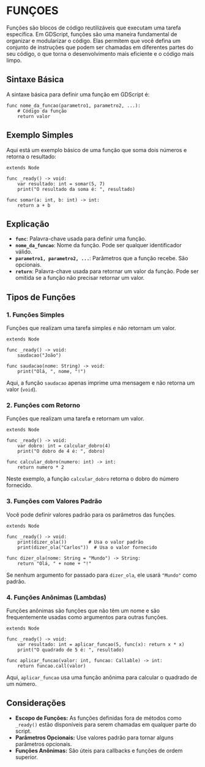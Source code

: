 # FUNÇOES 
Funções são blocos de código reutilizáveis que executam uma tarefa específica. Em GDScript, funções são uma maneira fundamental de organizar e modularizar o código. Elas permitem que você defina um conjunto de instruções que podem ser chamadas em diferentes partes do seu código, o que torna o desenvolvimento mais eficiente e o código mais limpo.

## Sintaxe Básica
A sintaxe básica para definir uma função em GDScript é:

```gdscript
func nome_da_funcao(parametro1, parametro2, ...):
    # Código da função
    return valor
```

## Exemplo Simples
Aqui está um exemplo básico de uma função que soma dois números e retorna o resultado:

```gdscript
extends Node

func _ready() -> void:
    var resultado: int = somar(5, 7)
    print("O resultado da soma é: ", resultado)

func somar(a: int, b: int) -> int:
    return a + b
```

## Explicação
- **`func`**: Palavra-chave usada para definir uma função.
- **`nome_da_funcao`**: Nome da função. Pode ser qualquer identificador válido.
- **`parametro1, parametro2, ...`**: Parâmetros que a função recebe. São opcionais.
- **`return`**: Palavra-chave usada para retornar um valor da função. Pode ser omitida se a função não precisar retornar um valor.

## Tipos de Funções
### 1. **Funções Simples**
Funções que realizam uma tarefa simples e não retornam um valor.

```gdscript
extends Node

func _ready() -> void:
    saudacao("João")

func saudacao(nome: String) -> void:
    print("Olá, ", nome, "!")
```

Aqui, a função `saudacao` apenas imprime uma mensagem e não retorna um valor (`void`).

### 2. **Funções com Retorno**
Funções que realizam uma tarefa e retornam um valor.

```gdscript
extends Node

func _ready() -> void:
    var dobro: int = calcular_dobro(4)
    print("O dobro de 4 é: ", dobro)

func calcular_dobro(numero: int) -> int:
    return numero * 2
```

Neste exemplo, a função `calcular_dobro` retorna o dobro do número fornecido.

### 3. **Funções com Valores Padrão**
Você pode definir valores padrão para os parâmetros das funções.

```gdscript
extends Node

func _ready() -> void:
    print(dizer_ola())        # Usa o valor padrão
    print(dizer_ola("Carlos"))  # Usa o valor fornecido

func dizer_ola(nome: String = "Mundo") -> String:
    return "Olá, " + nome + "!"
```

Se nenhum argumento for passado para `dizer_ola`, ele usará `"Mundo"` como padrão.

### 4. **Funções Anônimas (Lambdas)**
Funções anônimas são funções que não têm um nome e são frequentemente usadas como argumentos para outras funções.

```gdscript
extends Node

func _ready() -> void:
    var resultado: int = aplicar_funcao(5, func(x): return x * x)
    print("O quadrado de 5 é: ", resultado)

func aplicar_funcao(valor: int, funcao: Callable) -> int:
    return funcao.call(valor)
```

Aqui, `aplicar_funcao` usa uma função anônima para calcular o quadrado de um número.

## Considerações
- **Escopo de Funções:** As funções definidas fora de métodos como `_ready()` estão disponíveis para serem chamadas em qualquer parte do script.
- **Parâmetros Opcionais:** Use valores padrão para tornar alguns parâmetros opcionais.
- **Funções Anônimas:** São úteis para callbacks e funções de ordem superior.

